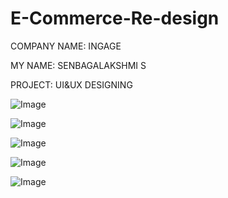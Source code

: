 # E-Commerce-Re-design

COMPANY NAME: INGAGE

MY NAME: SENBAGALAKSHMI S

PROJECT: UI&UX DESIGNING

![Image](https://github.com/user-attachments/assets/87b73f09-f5a0-4167-9d24-e47e17886bbc)

![Image](https://github.com/user-attachments/assets/86a1a0b5-6842-4761-a333-d8101237ed61)

![Image](https://github.com/user-attachments/assets/fcb522ed-ea88-4d49-80cf-5b28ddd71a17)

![Image](https://github.com/user-attachments/assets/83fe650e-e373-47cc-ad69-d85f7bcee683)

![Image](https://github.com/user-attachments/assets/5a8f0f9e-6312-4884-b934-a44dc33c21ad)


